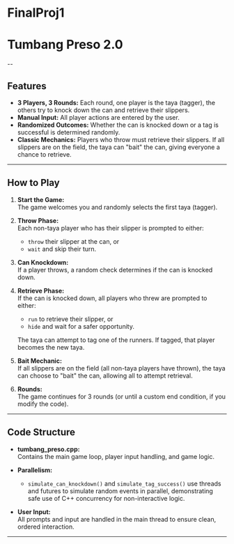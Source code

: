 # FinalProj1

# Tumbang Preso 2.0

--
## Features

- **3 Players, 3 Rounds:** Each round, one player is the taya (tagger), the others try to knock down the can and retrieve their slippers.
- **Manual Input:** All player actions are entered by the user.
- **Randomized Outcomes:** Whether the can is knocked down or a tag is successful is determined randomly.
- **Classic Mechanics:** Players who throw must retrieve their slippers. If all slippers are on the field, the taya can "bait" the can, giving everyone a chance to retrieve.
---

## How to Play

1. **Start the Game:**  
   The game welcomes you and randomly selects the first taya (tagger).

2. **Throw Phase:**  
   Each non-taya player who has their slipper is prompted to either:
   - `throw` their slipper at the can, or
   - `wait` and skip their turn.

3. **Can Knockdown:**  
   If a player throws, a random check determines if the can is knocked down.

4. **Retrieve Phase:**  
   If the can is knocked down, all players who threw are prompted to either:
   - `run` to retrieve their slipper, or
   - `hide` and wait for a safer opportunity.

   The taya can attempt to tag one of the runners. If tagged, that player becomes the new taya.

5. **Bait Mechanic:**  
   If all slippers are on the field (all non-taya players have thrown), the taya can choose to "bait" the can, allowing all to attempt retrieval.

6. **Rounds:**  
   The game continues for 3 rounds (or until a custom end condition, if you modify the code).

---

## Code Structure

- **tumbang_preso.cpp:**  
  Contains the main game loop, player input handling, and game logic.

- **Parallelism:**  
  - `simulate_can_knockdown()` and `simulate_tag_success()` use threads and futures to simulate random events in parallel, demonstrating safe use of C++ concurrency for non-interactive logic.

- **User Input:**  
  All prompts and input are handled in the main thread to ensure clean, ordered interaction.

---
